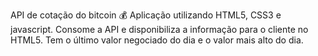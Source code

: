 API de cotação do bitcoin 💰
Aplicação utilizando HTML5, CSS3 e javascript.
Consome a API e disponibiliza a informação para o cliente no HTML5.
Tem o último valor negociado do dia e o valor mais alto do dia.
